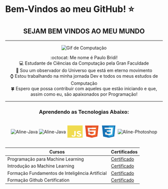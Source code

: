 # Bem-Vindos ao meu GitHub! :star:

<center><h2> SEJAM BEM VINDOS AO MEU MUNDO </h2><center>

---
![Gif de Computação](https://media1.giphy.com/media/v1.Y2lkPTc5MGI3NjExazZ3OGtuZTEzbnJkZmVpeWRweTZ1dzg3d2hxc2hmMW5yYngxNXNldSZlcD12MV9pbnRlcm5hbF9naWZfYnlfaWQmY3Q9Zw/JIX9t2j0ZTN9S/giphy.gif)


:octocat: Me nome é Paulo Bridi!  
:computer: Estudante de Ciências da Computação pela Gran Faculdade  
:milky_way: Sou um observador do Universo que está em eterno movimento  
:watch: Estou trabalhando na minha jornada Dev e todos os meus estudos de Computação  
:four_leaf_clover: Espero que possa contribuir com aqueles que estão iniciando e que, assim como eu, são apaixonados por Programação!

---

### Aprendendo as Tecnologias Abaixo:

<div align="center">
<div style="display: inline_block"><br>
<img align="center" alt="Aline-Java" height="40" width="50" src="https://cdn.jsdelivr.net/gh/devicons/devicon@latest/icons/python/python-original-wordmark.svg">
<img align="center" alt="Aline-Java" height="40" width="50" src="https://cdn.jsdelivr.net/gh/devicons/devicon/icons/java/java-original.svg">
<img align="center" alt="Aline-Js" height="40" width="50" src="https://raw.githubusercontent.com/devicons/devicon/master/icons/javascript/javascript-plain.svg">
<img align="center" alt="Aline-HTML" height="40" width="50" src="https://raw.githubusercontent.com/devicons/devicon/master/icons/html5/html5-original.svg">
<img align="center" alt="Aline-CSS" height="40" width="50" src="https://raw.githubusercontent.com/devicons/devicon/master/icons/css3/css3-original.svg">
<img align="center" alt="Aline-Photoshop" height="40" width="50" src="https://cdn.jsdelivr.net/gh/devicons/devicon/icons/photoshop/photoshop-plain.svg"> 
</div>

<br>

| Cursos | Certificados |
|--------| -------------|
|Programação para Machine Learning | [Certificado](https://assets.dio.me/QXpWxzSJxQ94ulSdpfwYFm7thaQ4Hb8nDMWpjHoCGB4/f:webp/h:320/q:70/w:450/L2NlcnRpZmljYXRlcy9jb3Zlci9PUFRPVkNLNi5qcGc)
|Introdução ao Machine Learning | [Certificado](https://assets.dio.me/MhwU8HRzeZmZQ2F2-roH9SiQW3r4nwHc7u6jBkggy44/f:webp/h:320/q:70/w:450/L2NlcnRpZmljYXRlcy9jb3Zlci9FTEE5VEQ0Wi5qcGc)
|Formação Fundamentos de Inteligência Artificial | [Certificado](https://assets.dio.me/1Ror-GXJr31WnWX5k-LpOkx5jvgjB2LxQkemYZ4iaVA/f:webp/h:320/q:70/w:450/L2NlcnRpZmljYXRlcy9jb3Zlci9HNEhFSThLSy5qcGc)
|Formação Github Certification| [Certificado](https://assets.dio.me/QIPRC1nFW5D7RyK1KA3lwLVQ7SBkcGPeNVQZ2_2SV00/f:webp/h:320/q:70/w:450/L2NlcnRpZmljYXRlcy9jb3Zlci9aSEdSS1RWWi5qcGc)
